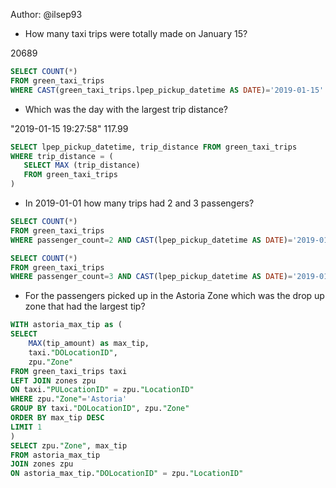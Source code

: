 Author: @ilsep93

* How many taxi trips were totally made on January 15?

20689

```SQL
SELECT COUNT(*)
FROM green_taxi_trips
WHERE CAST(green_taxi_trips.lpep_pickup_datetime AS DATE)='2019-01-15'
```

* Which was the day with the largest trip distance?

"2019-01-15 19:27:58"	117.99

```SQL
SELECT lpep_pickup_datetime, trip_distance FROM green_taxi_trips
WHERE trip_distance = (
   SELECT MAX (trip_distance)
   FROM green_taxi_trips
)
```

* In 2019-01-01 how many trips had 2 and 3 passengers?

```SQL
SELECT COUNT(*)
FROM green_taxi_trips
WHERE passenger_count=2 AND CAST(lpep_pickup_datetime AS DATE)='2019-01-01';

SELECT COUNT(*)
FROM green_taxi_trips
WHERE passenger_count=3 AND CAST(lpep_pickup_datetime AS DATE)='2019-01-01';
```

* For the passengers picked up in the Astoria Zone which was the drop up zone that had the largest tip?

```SQL
WITH astoria_max_tip as (
SELECT 
	MAX(tip_amount) as max_tip,
	taxi."DOLocationID",
	zpu."Zone"
FROM green_taxi_trips taxi
LEFT JOIN zones zpu
ON taxi."PULocationID" = zpu."LocationID"
WHERE zpu."Zone"='Astoria'
GROUP BY taxi."DOLocationID", zpu."Zone"
ORDER BY max_tip DESC
LIMIT 1
)
SELECT zpu."Zone", max_tip
FROM astoria_max_tip
JOIN zones zpu
ON astoria_max_tip."DOLocationID" = zpu."LocationID"
```